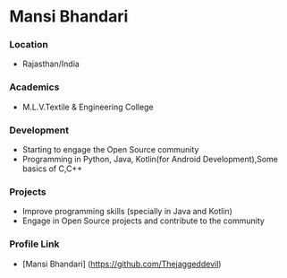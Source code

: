 # Mansi Bhandari

### Location

* Rajasthan/India

### Academics

* M.L.V.Textile & Engineering College

### Development

* Starting to engage the Open Source community
* Programming in Python, Java, Kotlin(for Android Development),Some basics of C,C++

### Projects

* Improve programming skills (specially in Java and Kotlin)
* Engage in Open Source projects and contribute to the community

### Profile Link

* [Mansi Bhandari] (https://github.com/Thejaggeddevil)